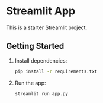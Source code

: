 # Streamlit App

This is a starter Streamlit project.

## Getting Started

1. Install dependencies:
   ```bash
   pip install -r requirements.txt
   ```
2. Run the app:
   ```bash
   streamlit run app.py
   ```
